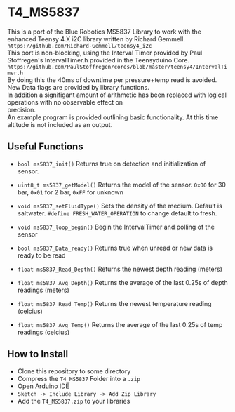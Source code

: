 # T4_MS5837
This is a port of the Blue Robotics MS5837 Library to work with the enhanced Teensy 4.X i2C library written by Richard Gemmell.
`https://github.com/Richard-Gemmell/teensy4_i2c`  
This port is non-blocking, using the Interval Timer provided by Paul Stoffregen's IntervalTimer.h provided in the Teensyduino Core.  
`https://github.com/PaulStoffregen/cores/blob/master/teensy4/IntervalTimer.h`  
By doing this the 40ms of downtime per pressure+temp read is avoided. New Data flags are provided by library functions.  
In addition a signifigant amount of arithmetic has been replaced with logical operations with no observable effect on  
precision.  
An example program is provided outlining basic functionality. At this time altitude is not included as an output.
  
## Useful Functions
- `bool ms5837_init()` Returns true on detection and initialization of sensor.

- `uint8_t ms5837_getModel()` Returns the model of the sensor. `0x00` for 30 bar, `0x01` for 2 bar, `0xFF` for unknown

- `void ms5837_setFluidType()` Sets the density of the medium. Default is saltwater. `#define FRESH_WATER_OPERATION` to change default to fresh.

- `void ms5837_loop_begin()` Begin the IntervalTimer and polling of the sensor

- `bool ms5837_Data_ready()` Returns true when unread or new data is ready to be read

- `float ms5837_Read_Depth()` Returns the newest depth reading (meters)

- `float ms5837_Avg_Depth()` Returns the average of the last 0.25s of depth readings (meters)

- `float ms5837_Read_Temp()` Returns the newest temperature reading (celcius)

- `float ms5837_Avg_Temp()` Returns the average of the last 0.25s of temp readings (celcius)

## How to Install
- Clone this repository to some directory
- Compress the `T4_MS5837` Folder into a `.zip`
- Open Arduino IDE
- `Sketch -> Include Library -> Add Zip Library`
- Add the `T4_MS5837.zip` to your libraries


